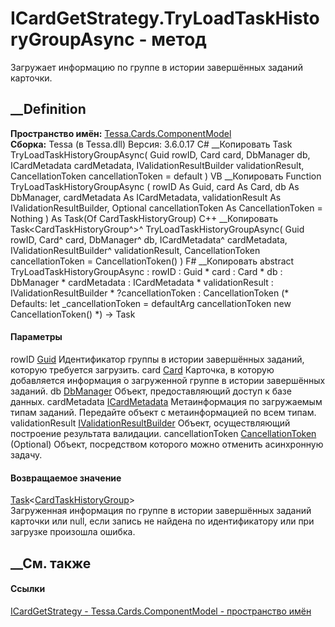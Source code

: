 # ICardGetStrategy.TryLoadTaskHistoryGroupAsync - метод
Загружает информацию по группе в истории завершённых заданий карточки.
##  __Definition
 **Пространство имён:**
[Tessa.Cards.ComponentModel](N_Tessa_Cards_ComponentModel.htm)  
 **Сборка:** Tessa (в Tessa.dll) Версия: 3.6.0.17
C# __Копировать
     Task<CardTaskHistoryGroup> TryLoadTaskHistoryGroupAsync(
    	Guid rowID,
    	Card card,
    	DbManager db,
    	ICardMetadata cardMetadata,
    	IValidationResultBuilder validationResult,
    	CancellationToken cancellationToken = default
    )
VB __Копировать
     Function TryLoadTaskHistoryGroupAsync ( 
    	rowID As Guid,
    	card As Card,
    	db As DbManager,
    	cardMetadata As ICardMetadata,
    	validationResult As IValidationResultBuilder,
    	Optional cancellationToken As CancellationToken = Nothing
    ) As Task(Of CardTaskHistoryGroup)
C++ __Копировать
    Task<CardTaskHistoryGroup^>^ TryLoadTaskHistoryGroupAsync(
    	Guid rowID, 
    	Card^ card, 
    	DbManager^ db, 
    	ICardMetadata^ cardMetadata, 
    	IValidationResultBuilder^ validationResult, 
    	CancellationToken cancellationToken = CancellationToken()
    )
F# __Копировать
     abstract TryLoadTaskHistoryGroupAsync : 
            rowID : Guid * 
            card : Card * 
            db : DbManager * 
            cardMetadata : ICardMetadata * 
            validationResult : IValidationResultBuilder * 
            ?cancellationToken : CancellationToken 
    (* Defaults:
            let _cancellationToken = defaultArg cancellationToken new CancellationToken()
    *)
    -> Task<CardTaskHistoryGroup> 
#### Параметры
rowID [Guid](https://learn.microsoft.com/dotnet/api/system.guid)
    Идентификатор группы в истории завершённых заданий, которую требуется загрузить.
card [Card](T_Tessa_Cards_Card.htm)
    Карточка, в которую добавляется информация о загруженной группе в истории завершённых заданий.
db [DbManager](T_Tessa_Platform_Data_DbManager.htm)
    Объект, предоставляющий доступ к базе данных.
cardMetadata [ICardMetadata](T_Tessa_Cards_ICardMetadata.htm)
    Метаинформация по загружаемым типам заданий. Передайте объект с метаинформацией по всем типам.
validationResult
[IValidationResultBuilder](T_Tessa_Platform_Validation_IValidationResultBuilder.htm)
    Объект, осуществляющий построение результата валидации.
cancellationToken
[CancellationToken](https://learn.microsoft.com/dotnet/api/system.threading.cancellationtoken)
(Optional)
    Объект, посредством которого можно отменить асинхронную задачу.
#### Возвращаемое значение
[Task](https://learn.microsoft.com/dotnet/api/system.threading.tasks.task-1)<[CardTaskHistoryGroup](T_Tessa_Cards_CardTaskHistoryGroup.htm)>  
Загруженная информация по группе в истории завершённых заданий карточки или
null, если запись не найдена по идентификатору или при загрузке произошла
ошибка.
## __См. также
#### Ссылки
[ICardGetStrategy - ](T_Tessa_Cards_ComponentModel_ICardGetStrategy.htm)
[Tessa.Cards.ComponentModel - пространство
имён](N_Tessa_Cards_ComponentModel.htm)
